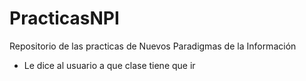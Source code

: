 # PracticasNPI
Repositorio de las practicas de Nuevos Paradigmas de la Información
- Le dice al usuario a que clase tiene que ir
